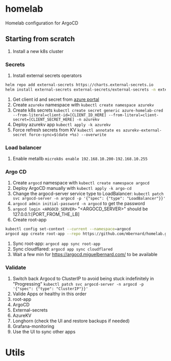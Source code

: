 # homelab

Homelab configuration for ArgoCD

## Starting from scratch

1. Install a new k8s cluster

### Secrets

1. Install external secrets operators

```bash
helm repo add external-secrets https://charts.external-secrets.io
helm install external-secrets external-secrets/external-secrets -n external-secrets --create-namespace
```

1. Get client id and secret from [azure portal](https://portal.azure.com/#view/Microsoft_AAD_RegisteredApps/ApplicationMenuBlade/~/Credentials/appId/389714a7-8390-4c26-b45d-0060b4031e69/isMSAApp~/false)
1. Create `azurekv` namespace with `kubectl create namespace azurekv`
1. Create k8s secrets `kubectl create secret generic azure-homelab-cred --from-literal=client-id=[CLIENT_ID_HERE] --from-literal=client-secret=[CLIENT_SECRET_HERE] -n azurekv`
1. Deploy azurekv app `kubectl apply -k azurekv`
1. Force refresh secrets from KV `kubectl annotate es azurekv-external-secret force-sync=$(date +%s) --overwrite`

### Load balancer

1. Enable metallb `microk8s enable 192.168.10.200-192.168.10.255`

### Argo CD

1. Create `argocd` namespace with `kubectl create namespace argocd`
1. Deploy ArgoCD manually with `kubectl apply -k argo-cd`
1. Change the argocd-server service type to LoadBalancer: `kubectl patch svc argocd-server -n argocd -p '{"spec": {"type": "LoadBalancer"}}'`
1. `argocd admin initial-password -n argocd` to get the password
1. `argocd login <ARGOCD_SERVER>` "<ARGOCD_SERVER>" should be 127.0.0.1:[PORT_FROM_THE_LB]
1. Create root-app

```bash
kubectl config set-context --current --namespace=argocd
argocd app create root-app --repo https://github.com/mbernard/homelab.git --path root-app --dest-server https://kubernetes.default.svc --dest-namespace root-app
```

1. Sync root-app: `argocd app sync root-app`
1. Sync cloudflared: `argocd app sync cloudflared`
1. Wait a few min for https://argocd.miguelbernard.com/ to be available

### Validate

1. Switch back Argocd to ClusterIP to avoid being stuck indefinitely in "Progressing" `kubectl patch svc argocd-server -n argocd -p '{"spec": {"type": "ClusterIP"}}'`
1. Valide Apps or healthy in this order
1. root-app
1. ArgoCD
1. External-secrets
1. AzureKV
1. Longhorn (check the UI and restore backups if needed)
1. Grafana-monitoring
1. Use the UI to sync other apps

# Utils

